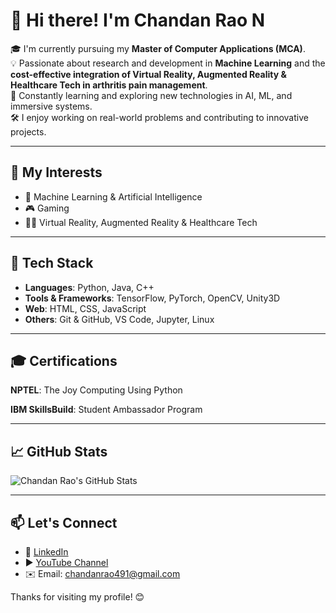 # 👋 Hi there! I'm Chandan Rao N

🎓 I'm currently pursuing my **Master of Computer Applications (MCA)**.  
💡 Passionate about research and development in **Machine Learning** and the **cost-effective integration of Virtual Reality, Augmented Reality & Healthcare Tech in arthritis pain management**.  
🌱 Constantly learning and exploring new technologies in AI, ML, and immersive systems.  
🛠️ I enjoy working on real-world problems and contributing to innovative projects.

---

## 🧠 My Interests
- 🤖 Machine Learning & Artificial Intelligence  
- 🎮 Gaming  
- 🧘‍♂️ Virtual Reality, Augmented Reality & Healthcare Tech  

---

## 🚀 Tech Stack
- **Languages**: Python, Java, C++  
- **Tools & Frameworks**: TensorFlow, PyTorch, OpenCV, Unity3D  
- **Web**: HTML, CSS, JavaScript  
- **Others**: Git & GitHub, VS Code, Jupyter, Linux

---

## 🎓 Certifications

 **NPTEL**: The Joy Computing Using Python  


 **IBM SkillsBuild**: Student Ambassador Program  

---

## 📈 GitHub Stats
![Chandan Rao's GitHub Stats](https://github-readme-stats.vercel.app/api?username=YOUR_GITHUB_USERNAME&show_icons=true&theme=radical)

---

## 📫 Let's Connect
- 💼 [LinkedIn](https://www.linkedin.com/in/chandan-rao2703)  
- ▶️ [YouTube Channel](https://www.youtube.com/@Chan-void)  
- ✉️ Email: chandanrao491@gmail.com  

Thanks for visiting my profile! 😊
